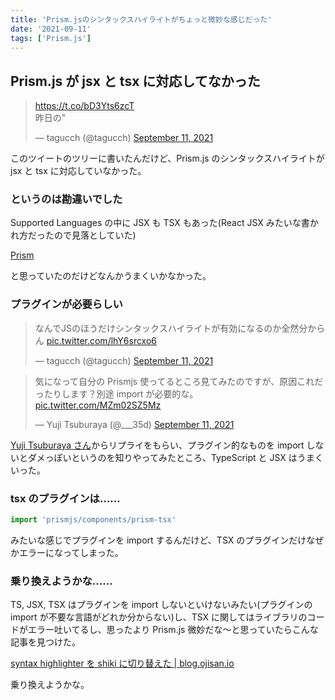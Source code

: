 ```yaml
---
title: 'Prism.jsのシンタックスハイライトがちょっと微妙な感じだった'
date: '2021-09-11'
tags: ['Prism.js']
---
```


## Prism.js が jsx と tsx に対応してなかった

<blockquote class="twitter-tweet" data-partner="tweetdeck"><p lang="ja" dir="ltr"><a href="https://t.co/bD3Yts6zcT">https://t.co/bD3Yts6zcT</a><br>昨日の&quot;</p>&mdash; tagucch (@tagucch) <a href="https://twitter.com/tagucch/status/1436639141349892102?ref_src=twsrc%5Etfw">September 11, 2021</a></blockquote>

このツイートのツリーに書いたんだけど、Prism.js のシンタックスハイライトが jsx と tsx に対応していなかった。

### というのは勘違いでした

Supported Languages の中に JSX も TSX もあった(React JSX みたいな書かれ方だったので見落としていた)

[Prism](https://prismjs.com/#supported-languages)

と思っていたのだけどなんかうまくいかなかった。

### プラグインが必要らしい

<blockquote class="twitter-tweet" data-partner="tweetdeck"><p lang="ja" dir="ltr">なんでJSのほうだけシンタックスハイライトが有効になるのか全然分からん <a href="https://t.co/lhY6srcxo6">pic.twitter.com/lhY6srcxo6</a></p>&mdash; tagucch (@tagucch) <a href="https://twitter.com/tagucch/status/1436774069207064578?ref_src=twsrc%5Etfw">September 11, 2021</a></blockquote>

<blockquote class="twitter-tweet" data-partner="tweetdeck"><p lang="ja" dir="ltr">気になって自分の Prismjs 使ってるところ見てみたのですが、原因これだったりします？別途 import が必要的な。 <a href="https://t.co/MZm02SZ5Mz">pic.twitter.com/MZm02SZ5Mz</a></p>&mdash; Yuji Tsuburaya (@___35d) <a href="https://twitter.com/___35d/status/1436774521290199045?ref_src=twsrc%5Etfw">September 11, 2021</a></blockquote>

[Yuji Tsuburaya さん](https://twitter.com/___35d/)からリプライをもらい、プラグイン的なものを import しないとダメっぽいというのを知りやってみたところ、TypeScript と JSX はうまくいった。

### tsx のプラグインは……

```js
import 'prismjs/components/prism-tsx'
```

みたいな感じでプラグインを import するんだけど、TSX のプラグインだけなぜかエラーになってしまった。

### 乗り換えようかな……

TS, JSX, TSX はプラグインを import しないといけないみたい(プラグインの import が不要な言語がどれか分からない)し、TSX に関してはライブラリのコードがエラー吐いてるし、思ったより Prism.js 微妙だな〜と思っていたらこんな記事を見つけた。

[syntax highlighter を shiki に切り替えた \| blog\.ojisan\.io](https://blog.ojisan.io/use-shiki/)

乗り換えようかな。
